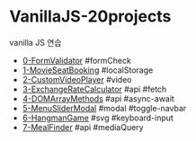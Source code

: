# VanillaJS-20projects
vanilla JS 연습

- [0-FormValidator](./0-FormValidator) #formCheck
- [1-MovieSeatBooking](./1-MovieSeatBooking) #localStorage
- [2-CustomVideoPlayer](./2-CustomVideoPlayer) #video
- [3-ExchangeRateCalculator](./3-ExchangeRateCalculator) #api #fetch
- [4-DOMArrayMethods](./4-DOMArrayMethods) #api #async-await
- [5-MenuSliderModal](./5-MenuSliderModal) #modal #toggle-navbar
- [6-HangmanGame](./6-HangmanGame) #svg #keyboard-input
- [7-MealFinder](./7-MealFinder) #api #mediaQuery 